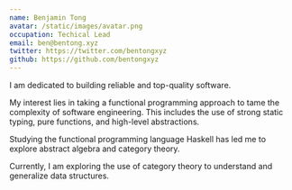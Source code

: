 ```yaml
---
name: Benjamin Tong
avatar: /static/images/avatar.png
occupation: Techical Lead
email: ben@bentong.xyz
twitter: https://twitter.com/bentongxyz
github: https://github.com/bentongxyz
---
```


I am dedicated to building reliable and top-quality software.

My interest lies in taking a functional programming approach to tame the complexity of software engineering. This includes the use of strong static typing, pure functions, and high-level abstractions.

Studying the functional programming language Haskell has led me to explore abstract algebra and category theory.

Currently, I am exploring the use of category theory to understand and generalize data structures.
